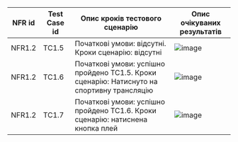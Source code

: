 | NFR id	 | Test Case id | Опис кроків тестового сценарію | Опис очікуваних результатів |
|----------|----------|----------|----------|
| NFR1.2	 | TC1.5 | Початкові умови: відсутні. Кроки сценарію: відсутні | ![image](https://github.com/oleksandrblazhko/ai-211-amitsi/assets/101993484/deb20ae3-2391-4ea3-875b-ba48a1524698) |
| NFR1.2	 | TC1.6 | Початкові умови: успішно пройдено TC1.5. Кроки сценарію: Натиснуто на спортивну трансляцію | ![image](https://github.com/oleksandrblazhko/ai-211-amitsi/assets/101993484/15f1bb57-91a7-4f05-bc78-14cd6d08a75c)|
| NFR1.2	 | TC1.7 | Початкові умови: успішно пройдено TC1.6. Кроки сценарію: натиснена кнопка плей | ![image](https://github.com/oleksandrblazhko/ai-211-amitsi/assets/101993484/6569b272-bb3d-45fd-816f-dd3864ede0e2)|
